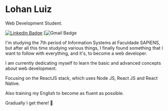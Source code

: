 # Lohan Luiz

Web Development Student.

[![Linkedin Badge](https://img.shields.io/badge/-Lohan%20Luiz-%237159c1)](https://www.linkedin.com/in/lohan-luiz-65a6451b5/)
[![Gmail Badge](https://img.shields.io/badge/Gmail-lohanluiz12%40gmail.com-%237159c1)

I'm studying the 7th period of Information Systems at Faculdade SAPIENS, but after all this time studying various things, I finally found something that I want to follow with everything, and it's, to become a web developer.

I am currently dedicating myself to learn the basic and advanced concepts about web development. 

Focusing on the ReactJS stack, which uses Node JS, React JS and React Native.

Also training my English to become as fluent as possible.


Gradually I get there! 🚀
